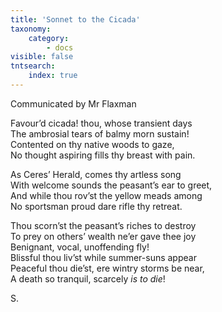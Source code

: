 ```yaml
---
title: 'Sonnet to the Cicada'
taxonomy:
    category:
        - docs
visible: false
tntsearch:
    index: true
---
```


<div class="author">Communicated by Mr Flaxman</div>

Favour’d cicada! thou, whose transient days  
The ambrosial tears of balmy morn sustain!  
Contented on thy native woods to gaze,  
No thought aspiring fills thy breast with pain.  

As Ceres’ Herald, comes thy artless song  
With welcome sounds the peasant’s ear to greet,  
And while thou rov’st the yellow meads among  
No sportsman proud dare rifle thy retreat.  

Thou scorn’st the peasant’s riches to destroy  
To prey on others’ wealth ne’er gave thee joy  
Benignant, vocal, unoffending fly!  
Blissful thou liv’st while summer-suns appear  
Peaceful thou die’st, ere wintry storms be near,  
A death so tranquil, scarcely *is to die*!  

S.